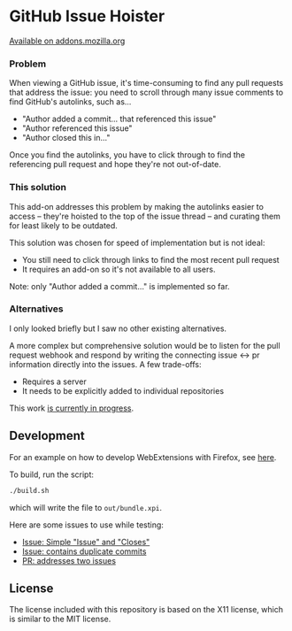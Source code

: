 # GitHub Issue Hoister
[Available on addons.mozilla.org](https://addons.mozilla.org/en-US/firefox/addon/github-issue-hoister/)

### Problem
When viewing a GitHub issue, it's time-consuming to find any pull
requests that address the issue: you need to scroll through many issue comments
to find GitHub's autolinks, such as...
- "Author added a commit... that referenced this issue"
- "Author referenced this issue"
- "Author closed this in..."

Once you find the autolinks, you have to click through to find the referencing
pull request and hope they're not out-of-date.

### This solution
This add-on addresses this problem by making the autolinks easier to access –
they're hoisted to the top of the issue thread – and curating them for least
likely to be outdated.

This solution was chosen for speed of implementation but is not ideal:
- You still need to click through links to find the most recent pull request
- It requires an add-on so it's not available to all users.

Note: only "Author added a commit..." is implemented so far.

### Alternatives
I only looked briefly but I saw no other existing alternatives.

A more complex but comprehensive solution would be to listen for the pull
request webhook and respond by writing the connecting issue <-> pr information
directly into the issues. A few trade-offs:
- Requires a server
- It needs to be explicitly added to individual repositories

This work [is currently in progress][kotbot].

## Development
For an example on how to develop WebExtensions with Firefox, see [here][webex].

To build, run the script:
```sh
./build.sh
```

which will write the file to `out/bundle.xpi`.

Here are some issues to use while testing:
- [Issue: Simple "Issue" and "Closes"](https://github.com/mozilla-mobile/firefox-tv/issues/293)
- [Issue: contains duplicate commits](https://github.com/mozilla-mobile/firefox-tv/issues/295)
- [PR: addresses two issues](https://github.com/mcomella/Spoon-Knife/pull/7)

## License
The license included with this repository is based on the X11 license, which is
similar to the MIT license.

[kotbot]: https://github.com/mcomella/moz_mobile_github_helper
[webex]: https://developer.mozilla.org/en-US/Add-ons/WebExtensions/Your_first_WebExtension
